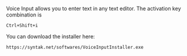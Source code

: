 Voice Input allows you to enter text in any text editor.
The activation key combination is
```
Ctrl+Shift+i
```
You can download the installer here:
```
https://syntak.net/softwares/VoiceInputInstaller.exe
```
